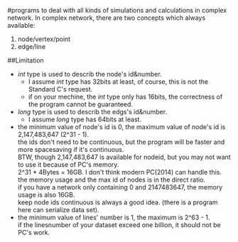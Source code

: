 #programs to deal with all kinds of simulations and calculations in complex network.
In complex network, there are two concepts which always available:
1. node/vertex/point
2. edge/line

##Limitation
* *int* type is used to describ the node's id&number. 
	* I assume *int* type has 32bits at least, of course, this is not the Standard C's request.
	* if on your mechine, the *int* type only has 16bits, the correctness of the program cannot be guaranteed.
* *long* type is used to describ the edgs's id&number.
	* I assume *long* type has 64bits at least.
* the minimum value of node's id is 0, the maximum value of node's id is 2,147,483,647 (2^31 - 1). \
	the ids don't need to be continuous, but the program will be faster and more spacesaving if it's continuous.\
	BTW, though 2,147,483,647 is available for nodeid, but you may not want to use it because of PC's memory.\
	2^31 * 4Bytes = 16GB. I don't think modern PC(2014) can handle this.\
	the memory usage and the max id of nodes is in the direct ratio.\
	if you have a network only containing 0 and 2147483647, the memory usage is also 16GB.\
	keep node ids continuous is always a good idea. (there is a program here can serialize data set).
* the minimum value of lines' number is 1, the maximum is 2^63 - 1.\
	if the linesnumber of your dataset exceed one billion, it should not be PC's work.
